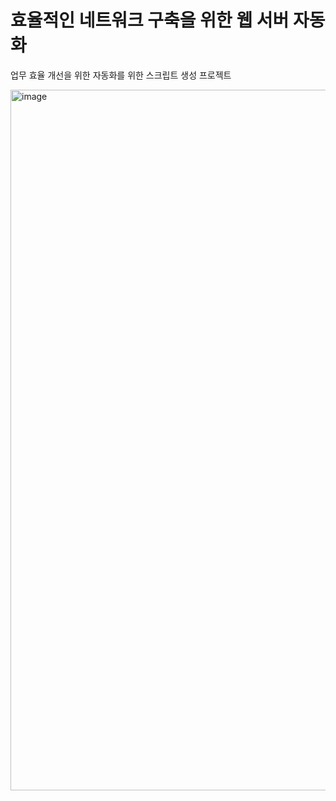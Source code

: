 # 효율적인 네트워크 구축을 위한 웹 서버 자동화

업무 효율 개선을 위한 자동화를 위한 스크립트 생성 프로젝트


<img width="1121" alt="image" src="https://github.com/houhohou/Hybrid-cloud/assets/110747183/6e9e1cf0-cf2b-43f4-a1eb-bd366dff1da8">
